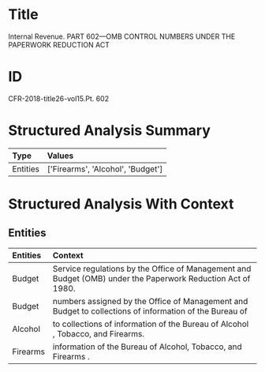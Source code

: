 # Title

 Internal Revenue. PART 602—OMB CONTROL NUMBERS UNDER THE PAPERWORK REDUCTION ACT


# ID

 CFR-2018-title26-vol15.Pt. 602


# Structured Analysis Summary

| Type     | Values                            |
|:---------|:----------------------------------|
| Entities | ['Firearms', 'Alcohol', 'Budget'] |


# Structured Analysis With Context

 


## Entities

| Entities   | Context                                                                                                      |
|:-----------|:-------------------------------------------------------------------------------------------------------------|
| Budget     | Service regulations by the Office of Management and Budget  (OMB) under the Paperwork Reduction Act of 1980. |
| Budget     | numbers assigned by the Office of Management and Budget to collections of information of the Bureau of       |
| Alcohol    | to collections of information of the Bureau of Alcohol , Tobacco, and Firearms.                              |
| Firearms   | information of the Bureau of Alcohol, Tobacco, and Firearms .                                                |


